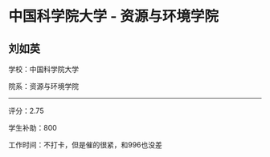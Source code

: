 # 中国科学院大学 - 资源与环境学院

## 刘如英

学校：中国科学院大学

院系：资源与环境学院

* * *

评分：2.75

学生补助：800

工作时间：不打卡，但是催的很紧，和996也没差